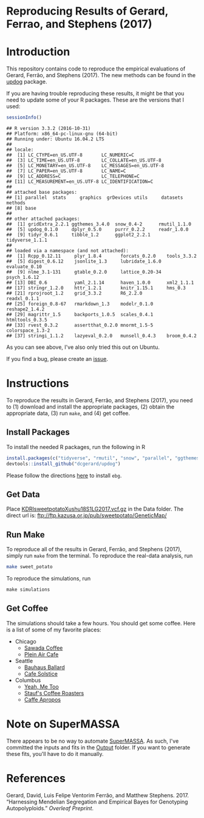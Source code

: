 Reproducing Results of Gerard, Ferrao, and Stephens (2017)
================

Introduction
============

This repository contains code to reproduce the empirical evaluations of Gerard, Ferrão, and Stephens (2017). The new methods can be found in the [updog](https://github.com/dcgerard/updog) package.

If you are having trouble reproducing these results, it might be that you need to update some of your R packages. These are the versions that I used:

``` r
sessionInfo()
```

    ## R version 3.3.2 (2016-10-31)
    ## Platform: x86_64-pc-linux-gnu (64-bit)
    ## Running under: Ubuntu 16.04.2 LTS
    ## 
    ## locale:
    ##  [1] LC_CTYPE=en_US.UTF-8       LC_NUMERIC=C              
    ##  [3] LC_TIME=en_US.UTF-8        LC_COLLATE=en_US.UTF-8    
    ##  [5] LC_MONETARY=en_US.UTF-8    LC_MESSAGES=en_US.UTF-8   
    ##  [7] LC_PAPER=en_US.UTF-8       LC_NAME=C                 
    ##  [9] LC_ADDRESS=C               LC_TELEPHONE=C            
    ## [11] LC_MEASUREMENT=en_US.UTF-8 LC_IDENTIFICATION=C       
    ## 
    ## attached base packages:
    ## [1] parallel  stats     graphics  grDevices utils     datasets  methods  
    ## [8] base     
    ## 
    ## other attached packages:
    ##  [1] gridExtra_2.2.1 ggthemes_3.4.0  snow_0.4-2      rmutil_1.1.0   
    ##  [5] updog_0.1.0     dplyr_0.5.0     purrr_0.2.2     readr_1.0.0    
    ##  [9] tidyr_0.6.1     tibble_1.2      ggplot2_2.2.1   tidyverse_1.1.1
    ## 
    ## loaded via a namespace (and not attached):
    ##  [1] Rcpp_0.12.11     plyr_1.8.4       forcats_0.2.0    tools_3.3.2     
    ##  [5] digest_0.6.12    jsonlite_1.3     lubridate_1.6.0  evaluate_0.10   
    ##  [9] nlme_3.1-131     gtable_0.2.0     lattice_0.20-34  psych_1.6.12    
    ## [13] DBI_0.6          yaml_2.1.14      haven_1.0.0      xml2_1.1.1      
    ## [17] stringr_1.2.0    httr_1.2.1       knitr_1.15.1     hms_0.3         
    ## [21] rprojroot_1.2    grid_3.3.2       R6_2.2.0         readxl_0.1.1    
    ## [25] foreign_0.8-67   rmarkdown_1.3    modelr_0.1.0     reshape2_1.4.2  
    ## [29] magrittr_1.5     backports_1.0.5  scales_0.4.1     htmltools_0.3.5 
    ## [33] rvest_0.3.2      assertthat_0.2.0 mnormt_1.5-5     colorspace_1.3-2
    ## [37] stringi_1.1.2    lazyeval_0.2.0   munsell_0.4.3    broom_0.4.2

As you can see above, I've also only tried this out on Ubuntu.

If you find a bug, please create an [issue](https://github.com/dcgerard/reproduce_genotyping/issues).

Instructions
============

To reproduce the results in Gerard, Ferrão, and Stephens (2017), you need to (1) download and install the appropriate packages, (2) obtain the appropriate data, (3) run `make`, and (4) get coffee.

Install Packages
----------------

To install the needed R packages, run the following in R

``` r
install.packages(c("tidyverse", "rmutil", "snow", "parallel", "ggthemes", "gridExtra"))
devtools::install_github("dcgerard/updog")
```

Please follow the directions [here](https://github.com/pblischak/polyploid-genotyping/tree/master/ebg) to install `ebg`.

Get Data
--------

Place [KDRIsweetpotatoXushu18S1LG2017.vcf.gz](http://sweetpotato-garden.kazusa.or.jp/) in the Data folder. The direct url is: <ftp://ftp.kazusa.or.jp/pub/sweetpotato/GeneticMap/>

Run Make
--------

To reproduce all of the results in Gerard, Ferrão, and Stephens (2017), simply run `make` from the terminal. To reproduce the real-data analysis, run

``` bash
make sweet_potato
```

To reproduce the simulations, run

``` r
make simulations
```

Get Coffee
----------

The simulations should take a few hours. You should get some coffee. Here is a list of some of my favorite places:

-   Chicago
    -   [Sawada Coffee](https://www.yelp.com/biz/sawada-coffee-chicago)
    -   [Plein Air Cafe](https://www.yelp.com/biz/plein-air-cafe-and-eatery-chicago-2)
-   Seattle
    -   [Bauhaus Ballard](https://www.yelp.com/biz/bauhaus-ballard-seattle)
    -   [Cafe Solstice](https://www.yelp.com/biz/cafe-solstice-seattle)
-   Columbus
    -   [Yeah, Me Too](https://www.yelp.com/biz/yeah-me-too-columbus)
    -   [Stauf's Coffee Roasters](https://www.yelp.com/biz/staufs-coffee-roasters-columbus-2)
    -   [Caffe Apropos](https://www.yelp.com/biz/caff%C3%A9-apropos-columbus-2)

Note on SuperMASSA
==================

There appears to be no way to automate [SuperMASSA](http://statgen.esalq.usp.br/SuperMASSA/). As such, I've committed the inputs and fits in the [Output](https://github.com/dcgerard/reproduce_genotyping/tree/master/Output/supermassa_formatted_data) folder. If you want to generate these fits, you'll have to do it manually.

References
==========

Gerard, David, Luis Felipe Ventorim Ferrão, and Matthew Stephens. 2017. “Harnessing Mendelian Segregation and Empirical Bayes for Genotyping Autopolyploids.” *Overleaf Preprint*.
